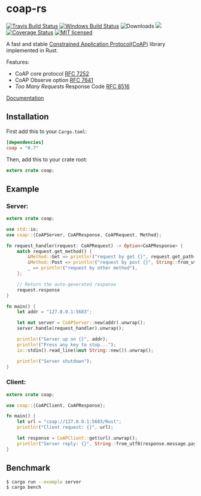 # coap-rs

[![Travis Build Status](https://travis-ci.org/Covertness/coap-rs.svg?branch=master)](https://travis-ci.org/Covertness/coap-rs)
[![Windows Build Status](https://ci.appveyor.com/api/projects/status/ic36jdu4xy6doc59?svg=true)](https://ci.appveyor.com/project/Covertness/coap-rs)
![Downloads](https://img.shields.io/crates/d/coap.svg?style=flat)
[![](https://meritbadge.herokuapp.com/coap)](https://crates.io/crates/coap)
[![Coverage Status](https://coveralls.io/repos/github/Covertness/coap-rs/badge.svg?branch=master)](https://coveralls.io/github/Covertness/coap-rs?branch=master)
[![MIT licensed](https://img.shields.io/badge/license-MIT-blue.svg)](./LICENSE)

A fast and stable [Constrained Application Protocol(CoAP)](https://tools.ietf.org/html/rfc7252) library implemented in Rust.

Features:
- CoAP core protocol [RFC 7252](https://tools.ietf.org/rfc/rfc7252.txt)
- CoAP Observe option [RFC 7641](https://tools.ietf.org/rfc/rfc7641.txt)
- *Too Many Requests* Response Code [RFC 8516](https://tools.ietf.org/html/rfc8516)

[Documentation](http://covertness.github.io/coap-rs/master/coap/index.html)

## Installation

First add this to your `Cargo.toml`:

```toml
[dependencies]
coap = "0.7"
```

Then, add this to your crate root:

```rust
extern crate coap;
```

## Example

### Server:
```rust
extern crate coap;

use std::io;
use coap::{CoAPServer, CoAPResponse, CoAPRequest, Method};

fn request_handler(request: CoAPRequest) -> Option<CoAPResponse> {
    match request.get_method() {
		&Method::Get => println!("request by get {}", request.get_path()),
		&Method::Post => println!("request by post {}", String::from_utf8(request.message.payload).unwrap()),
		_ => println!("request by other method"),
	};

    // Return the auto-generated response
    request.response
}

fn main() {
    let addr = "127.0.0.1:5683";

    let mut server = CoAPServer::new(addr).unwrap();
    server.handle(request_handler).unwrap();

    println!("Server up on {}", addr);
    println!("Press any key to stop...");
    io::stdin().read_line(&mut String::new()).unwrap();

    println!("Server shutdown");
}
```

### Client:
```rust
extern crate coap;

use coap::{CoAPClient, CoAPResponse};

fn main() {
    let url = "coap://127.0.0.1:5683/Rust";
    println!("Client request: {}", url);

    let response = CoAPClient::get(url).unwrap();
    println!("Server reply: {}", String::from_utf8(response.message.payload).unwrap());
}
```

## Benchmark
```bash
$ cargo run --example server
$ cargo bench
```
